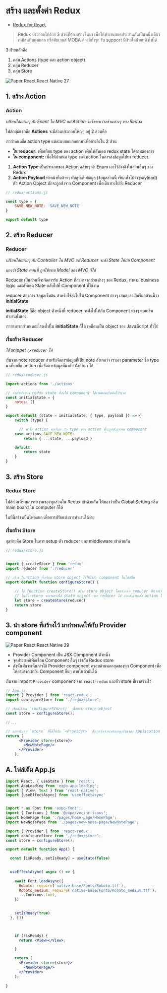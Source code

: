 
# สร้าง และตั้งค่า Redux

- [Redux for React](https://redux.js.org/basics/usage-with-react)

> Redux ประกอบไปด้วย 3 ส่วนที่ต้องสร้างขึ้นมา เพื่อให้ทำงานสอดประสานกันเป็นหนึ่งเดียว เหมือนทีมฟุตบอล หรือทีมเกมส์​ MOBA ต้องมีทั้งรุก รับ support มีฝ่ายใดฝ่ายหนึ่งไม่ได้ 

3 ฝ่ายหลักคือ 
1. กลุ่ม Actions (type และ action object)
2. กลุ่ม Reducer
3. กลุ่ม Store

![Paper React   React Native 27](https://user-images.githubusercontent.com/85179/63178797-f921ec00-c074-11e9-9781-48541785d151.png)


## 1. สร้าง Action 

### Action

_เปรียบได้คล้ายๆ กับ Event ใน MVC แต่ Action จะวิ่งระหว่างส่วนต่างๆ ของ Redux_

ไฟล์กลุ่มแรกคือ **Actions** จะมีส่วนประกอบใหญ่ๆ อยู่ 2 ส่วนคือ 

เรากำหนดชื่อ action type แต่ละแบบแยกออกมาเพื่ออ้างอิงใน 2 ส่วน

- **ใน reducer:** เพื่อเทียบ type ของ action เพื่อให้อัพเดต redux state ได้ตามต้องการ
- **ใน component:** เพื่อให้กำหนด type ของ action ในการส่งข้อมูลไปหา reducer

1. **Action Type** เป็นประเภทของ Action คล้ายๆ ค่า Enum เอาไว้อ้างอิงในส่วนอื่นๆ ของ Redux
2. **Action Payload** ทำหน้าที่คล้ายๆ พัศดุที่เก็บข้อมูล (ข้อมูลส่วนนี้ เรียกทั่วไปว่า payload) ตัว Action Object มักจะถูกส่งจาก Component เพื่อเดินทางไปยัง Reducer

```js
// redux/actions.js

const type = {
    SAVE_NEW_NOTE: 'SAVE_NEW_NOTE'
}

export default type
```



## 2. สร้าง Reducer

### Reducer

_เปรียบได้คล้ายๆ กับ Controller ใน MVC แต่ Reducer จะส่ง State ให้กับ Component_

_มองว่า State ตอนนี้ ถูกใช้แทน Model ของ MVC ก็ได้_

Reducer เป็นส่วนที่จะจัดการรับ Action ที่ส่งมาจากส่วนต่างๆ ของ Redux, ทำตาม business logic และอัพเดต State กลับไปที่ Component ที่ใช้งาน

reducer ต้องการ ข้อมูลเริ่มต้น สำหรับใช้ส่งไปให้ Component ต่างๆ เสมอ เรามักเรียกส่วนนี้ว่า **initialState**

**initialState** ก็คือ object ตัวหนึ่งที่ reducer จะส่งไปให้กับ Component ต่างๆ ตอนเริ่มทำงานนั่นเอง

เราสามารถกำหนดอะไรลงไปใน **initialState** ก็ได้ เหมือนเป็น object ของ JavaScript ทั่วไป

### เริ่มสร้าง Reducer

_ใช่้ snippet `rxreducer` ได้_

เริ่มจาก note reducer สำหรับจัดการข้อมูลที่เป็น note
สังเกตว่า เราเอา parameter ชื่อ type มาเทียบชื่อ action เพื่อจัดการข้อมูลที่มากับ Action ได้

```jsx
// redux/reducer.js

import actions from './actions'

// ค่าเริ่มต้นของ redux state ที่ส่งให้ component ใช้งานตอนเริ่มต้นโปรเจค
const initialState = {
    notes: []
}

export default (state = initialState, { type, payload }) => {
    switch (type) {

      // นำชื่อ action มาเทียบ กับ type ของ action ที่จะถูกส่งมาจาก component
    case actions.SAVE_NEW_NOTE:
        return { ...state, ...payload }

    default:
        return state
    }
}
```


## 3. สร้าง Store

### Redux Store

ไฟล์ส่วนที่รวมการทำงานของทุกส่วนใน Redux เข้าด้วยกัน ให้มองว่าเป็น Global Setting หรือ main board ใน computer ก็ได้ 

ในที่นี้สร้างเป็นไฟล์แยก เพื่อการปรับแต่งการทำงานได้ง่าย

### เริ่มสร้าง Store

สุดท้ายคือ Store ในการ setup ตัว reducer และ middleware เข้าด้วยกัน

```jsx
// redux/store.js


import { createStore } from 'redux'
import reducer from './reducer'

// สร้าง function ที่เตรียม store object ไว้ไปใช้กับ component ในไฟล์อื่น
export default function configureStore() {
    
    // ใช้ function createStore() สร้าง store object โดยกำหนด reducer ที่เราสร้างไว้ลงไป
    // ในที่นี้ store จะสามารถใช้ state object จาก reducer ได้ และสามารถส่ง action ให้ reducer ได้เช่นกัน
    let store = createStore(reducer)
    return store
}
```

## 3. นำ store ที่สร้างไว้ มากำหนดให้กับ Provider component 

![Paper React   React Native 29](https://user-images.githubusercontent.com/85179/63178875-1b1b6e80-c075-11e9-82a6-d187cfcc7606.png)

- Provider Component เป็น JSX Component ตัวหนึ่ง
- จุดประสงค์เพื่อเชื่อม Component อื่นๆ เข้ากับ Redux store
- ดังนั้นมักจะเห็นการใช้ Provider component ครอบด้านนอกสุดของทุก Component เพื่อให้สามารถเข้าถึง Component อื่นๆ ภายในตัวมันได้

เริ่มจาก import `Provider` component จาก `react-redux` และตัว store ที่เราสร้างไว้ 

```jsx
// App.js
import { Provider } from 'react-redux';
import configureStore from "./redux/store";

// เรียกใช้งาน `configureStore()` เพื่อสร้าง store object
const store = configureStore();

//...

// และกำหนด `store` ที่ได้ให้กับ `<Provider>` สังเกตว่าเราจะครอบทุกส่วนของ Application 
return (
      <Provider store={store}>
        <NewNotePage/>
      </Provider>
    );
```


## A. ไฟล์เต็ม App.js 

```jsx
import React, { useState } from 'react';
import AppLoading from 'expo-app-loading';
import { View, Text } from 'react-native';
import {useEffectAsync} from 'useeffectasync'


import * as Font from 'expo-font';
import { Ionicons } from '@expo/vector-icons';
import HomePage from './pages/home-page/HomePage';
import NewNotePage from './pages/new-note-page/NewNotePage';

import { Provider } from 'react-redux';
import configureStore from "./redux/store";
const store = configureStore();

export default function App() {

  const [isReady, setIsReady] = useState(false)

  
  useEffectAsync( async () => {
   
    await Font.loadAsync({
      Roboto: require('native-base/Fonts/Roboto.ttf'),
      Roboto_medium: require('native-base/Fonts/Roboto_medium.ttf'),
      ...Ionicons.font,
    })

  
    setIsReady(true)
  }, [])


   
    if (!isReady) {
      return <View></View>;

    }

    return (
      <Provider store={store}>
        <NewNotePage/>
      </Provider>
    );
  
}
```
